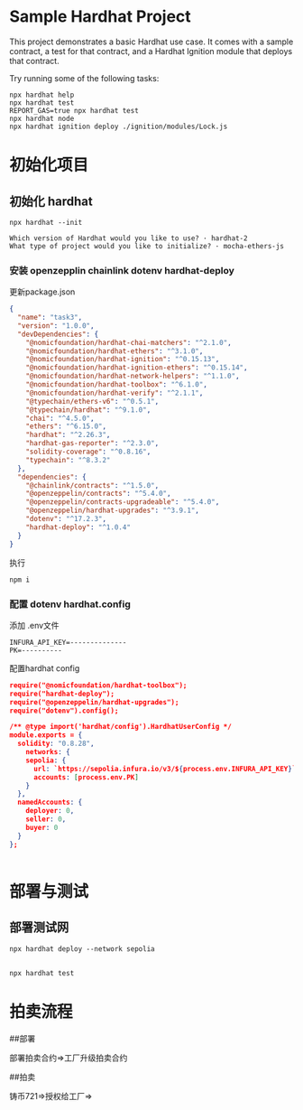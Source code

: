 # Sample Hardhat Project

This project demonstrates a basic Hardhat use case. It comes with a sample contract, a test for that contract, and a Hardhat Ignition module that deploys that contract.

Try running some of the following tasks:

```shell
npx hardhat help
npx hardhat test
REPORT_GAS=true npx hardhat test
npx hardhat node
npx hardhat ignition deploy ./ignition/modules/Lock.js
```

# 初始化项目
## 初始化 hardhat
```shell
npx hardhat --init
```
```
Which version of Hardhat would you like to use? · hardhat-2
What type of project would you like to initialize? · mocha-ethers-js
```
### 安装 openzepplin chainlink dotenv hardhat-deploy
更新package.json
```json
{
  "name": "task3",
  "version": "1.0.0",
  "devDependencies": {
    "@nomicfoundation/hardhat-chai-matchers": "^2.1.0",
    "@nomicfoundation/hardhat-ethers": "^3.1.0",
    "@nomicfoundation/hardhat-ignition": "^0.15.13",
    "@nomicfoundation/hardhat-ignition-ethers": "^0.15.14",
    "@nomicfoundation/hardhat-network-helpers": "^1.1.0",
    "@nomicfoundation/hardhat-toolbox": "^6.1.0",
    "@nomicfoundation/hardhat-verify": "^2.1.1",
    "@typechain/ethers-v6": "^0.5.1",
    "@typechain/hardhat": "^9.1.0",
    "chai": "^4.5.0",
    "ethers": "^6.15.0",
    "hardhat": "^2.26.3",
    "hardhat-gas-reporter": "^2.3.0",
    "solidity-coverage": "^0.8.16",
    "typechain": "^8.3.2"
  },
  "dependencies": {
    "@chainlink/contracts": "^1.5.0",
    "@openzeppelin/contracts": "^5.4.0",
    "@openzeppelin/contracts-upgradeable": "^5.4.0",
    "@openzeppelin/hardhat-upgrades": "^3.9.1",
    "dotenv": "^17.2.3",
    "hardhat-deploy": "^1.0.4"
  }
}

```
执行
```shell
npm i
```
### 配置 dotenv hardhat.config
添加 .env文件
```
INFURA_API_KEY=--------------
PK=----------
```

配置hardhat config
```json
require("@nomicfoundation/hardhat-toolbox");
require("hardhat-deploy");
require("@openzeppelin/hardhat-upgrades");
require("dotenv").config();

/** @type import('hardhat/config').HardhatUserConfig */
module.exports = {
  solidity: "0.8.28",
    networks: {
    sepolia: {
      url: `https://sepolia.infura.io/v3/${process.env.INFURA_API_KEY}`,
      accounts: [process.env.PK]
    }
  },
  namedAccounts: {
    deployer: 0,
    seller: 0,
    buyer: 0
  }
};



```

# 部署与测试

## 部署测试网
```shell
npx hardhat deploy --network sepolia
``` 
##
```shell
npx hardhat test
```

# 拍卖流程

##部署 

部署拍卖合约=>工厂升级拍卖合约

##拍卖

铸币721=>授权给工厂=>
